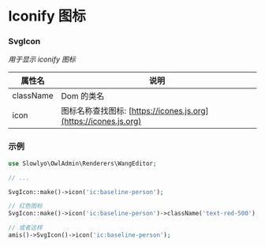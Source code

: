 # Iconify 图标

### SvgIcon
_用于显示 iconify 图标_

| 属性名  | 说明 |
| ------------ | ------------ |
| className | Dom 的类名 |
| icon | 图标名称查找图标: [https://icones.js.org](https://icones.js.org) |



### 示例

```php
use Slowlyo\OwlAdmin\Renderers\WangEditor;

// ...

SvgIcon::make()->icon('ic:baseline-person');

// 红色图标
SvgIcon::make()->icon('ic:baseline-person')->className('text-red-500');

// 或者这样
amis()->SvgIcon()->icon('ic:baseline-person');
```
